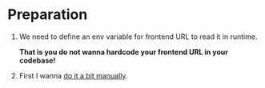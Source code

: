 # Preparation

1. We need to define an env variable for frontend URL to read it in runtime.

   **That is you do not wanna hardcode your frontend URL in your codebase!**

2. First I wanna [do it a bit manually](../manual-deploy.md).
